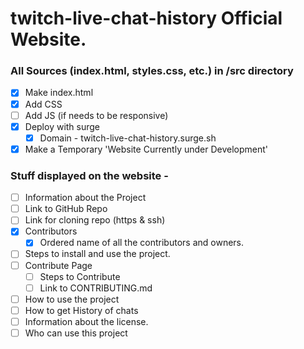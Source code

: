 # twitch-live-chat-history Official Website.

### All Sources (index.html, styles.css, etc.) in /src directory

- [x] Make index.html
- [x] Add CSS
- [ ] Add JS (if needs to be responsive)
- [x] Deploy with surge
  - [x] Domain - twitch-live-chat-history.surge.sh
- [x] Make a Temporary 'Website Currently under Development'

### Stuff displayed on the website -

- [ ] Information about the Project
- [ ] Link to GitHub Repo
- [ ] Link for cloning repo (https & ssh)
- [x] Contributors
  - [x] Ordered name of all the contributors and owners.
- [ ] Steps to install and use the project.
- [ ] Contribute Page
  - [ ] Steps to Contribute
  - [ ] Link to CONTRIBUTING.md
- [ ] How to use the project
- [ ] How to get History of chats
- [ ] Information about the license.
- [ ] Who can use this project
